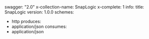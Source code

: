 swagger: "2.0"
x-collection-name: SnapLogic
x-complete: 1
info:
  title: SnapLogic
  version: 1.0.0
schemes:
- http
produces:
- application/json
consumes:
- application/json